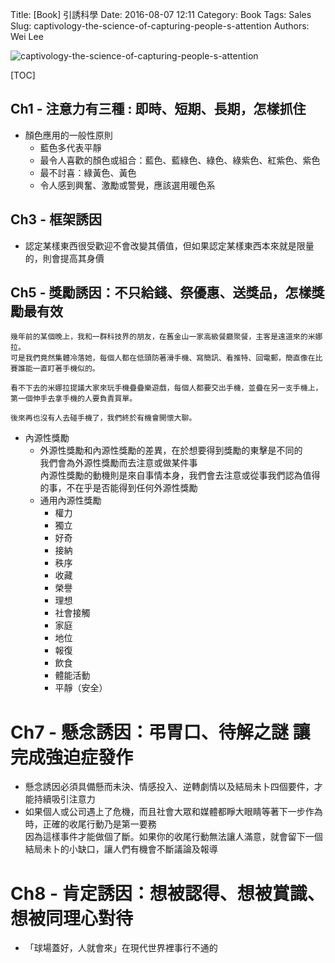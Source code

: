 Title: [Book] 引誘科學
Date: 2016-08-07 12:11
Category: Book
Tags: Sales
Slug: captivology-the-science-of-capturing-people-s-attention
Authors: Wei Lee

![captivology-the-science-of-capturing-people-s-attention](http://pic.eslite.com/Upload/Product/201605/m/635988115711024504.jpg)

<!--more-->

[TOC]

## Ch1 - 注意力有三種 : 即時、短期、長期，怎樣抓住

* 顏色應用的一般性原則
    * 藍色多代表平靜
    * 最令人喜歡的顏色或組合：藍色、藍綠色、綠色、綠紫色、紅紫色、紫色
    * 最不討喜：綠黃色、黃色
    * 令人感到興奮、激勵或警覺，應該選用暖色系

## Ch3 - 框架誘因

* 認定某樣東西很受歡迎不會改變其價值，但如果認定某樣東西本來就是限量的，則會提高其身價

## Ch5 - 獎勵誘因：不只給錢、祭優惠、送獎品，怎樣獎勵最有效

```text
幾年前的某個晚上，我和一群科技界的朋友，在舊金山一家高級餐廳聚餐，主客是遠道來的米娜拉。
可是我們竟然集體冷落她，每個人都在低頭防著滑手機、寫簡訊、看推特、回電郵，簡直像在比賽誰能一直盯著手機似的。

看不下去的米娜拉提議大家來玩手機疊疊樂遊戲，每個人都要交出手機，並疊在另一支手機上，第一個伸手去拿手機的人要負責買單。

後來再也沒有人去碰手機了，我們終於有機會開懷大聊。
```

* 內源性獎勵
    * 外源性獎勵和內源性獎勵的差異，在於想要得到獎勵的東擊是不同的  
      我們會為外源性獎勵而去注意或做某件事  
      內源性獎勵的動機則是來自事情本身，我們會去注意或從事我們認為值得的事，不在乎是否能得到任何外源性獎勵
    * 通用內源性獎勵
        * 權力
        * 獨立
        * 好奇
        * 接納
        * 秩序
        * 收藏
        * 榮譽
        * 理想
        * 社會接觸
        * 家庭
        * 地位
        * 報復
        * 飲食
        * 體能活動
        * 平靜（安全）

# Ch7 - 懸念誘因：弔胃口、待解之謎 讓完成強迫症發作

* 懸念誘因必須具備懸而未決、情感投入、逆轉劇情以及結局未卜四個要件，才能持續吸引注意力
* 如果個人或公司遇上了危機，而且社會大眾和媒體都睜大眼睛等著下一步作為時，正確的收尾行動乃是第一要務  
  因為這樣事件才能做個了斷。如果你的收尾行動無法讓人滿意，就會留下一個結局未卜的小缺口，讓人們有機會不斷議論及報導

# Ch8 - 肯定誘因：想被認得、想被賞識、想被同理心對待

* 「球場蓋好，人就會來」在現代世界裡事行不通的
